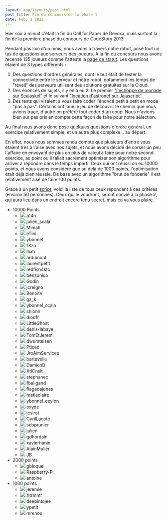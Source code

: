 ```yaml
---
layout: app/layouts/post.html
post_title: Fin du concours de la phase 1
date: Feb, 1 2013
---
```


Hier soir à minuit c'était la fin du Call for Paper de Devoxx, mais surtout la fin de la première phase du concours de CodeStory 2013.

Pendant pas loin d'un mois, nous avons à travers notre robot, posé tout un tas de questions aux serveurs des joueurs. A la fin du concours nous avons recensé 135 joueurs comme l'atteste la [page de statut](http://status.code-story.net).
Les questions étaient de 3 types différents :

1. Des questions d'ordres générales, dont le but était de tester la connectivité entre le serveur et notre robot, notamment les temps de "réveil" des serveurs utilisant des solutions gratuites sur le Cloud.
2. Des énoncés de sujets, il y en a eu 2. Le premier ["l'échoppe de monade sur Scalaskel"](http://code-story.net/2013/01/22/scalaskel.html) et le suivant ["location d'astronef sur Jajascript"](http://code-story.net/2013/02/02/jajascript.html)
3. Des tests qui visaient à vous faire coder l'énoncé petit à petit en mode "pas à pas". Certains ont joué le jeu de découvrir le chemin que nous avions tracé, d'autre on préféré tout coder d'un coup. Nous n'avions bien sur pas pris en compte cette façon de faire pour notre sélection.

Au final nous avons donc posé quelques questions d'ordre général, un exercice relativement simple, et un autre plus complexe... au départ.

En effet, nous nous sommes rendu compte que plusieurs d'entre vous étaient très à l'aise avec nos sujets, et nous avons décidé de corser un peu l'affaire en envoyant de plus en plus de calcul à faire pour notre second exercice, au point ou il fallait sacrément optimiser son algorithme pour arriver à répondre dans le temps imparti.
Ceux qui ont réussi on eu 10000 points, et nous avons considéré que au delà de 1000 points, l'optimisation était déjà bien réussie. De base avec un algorithme "brut de fonderie" il est relativement aisé de faire 100 points.

Grace à un petit [script](https://gist.github.com/4693696), voici la liste de tous ceux répondant à ces critères (environ 50 personnes).
Ceux qui le voudront, seront convié à la phase 2, qui aura lieu dans un endroit encore tenu secret, mais ça va vous plaire.

<style type="text/css">
#post img {
   display: inline-block;
   margin: 0;
}
#post ul {
   margin-bottom: 5px	
}
</style>

* 10000 Points
	* ![](http://www.gravatar.com/avatar/198449a7e196c4b0f2ed25f65279bf84?s=32) a14n
	* ![](http://www.gravatar.com/avatar/cf23eaf23d3545c891bde81041919a9b?s=32) julien_scala
	* ![](http://www.gravatar.com/avatar/7b5fd196f26d88a6f72c9b25744f5c6b?s=32) Mimah
	* ![](http://www.gravatar.com/avatar/814533c1d939fa0d95785366ee7d6bec?s=32) eTini
	* ![](http://www.gravatar.com/avatar/acede2545a558df3b183683a0cf9b962?s=32) ybonnel
	* ![](http://www.gravatar.com/avatar/7d1cae5a72c40c302eef563709d034ea?s=32) fXzo
	* ![](http://www.gravatar.com/avatar/f701185ff431c3d5c267a3af71f64c7b?s=32) Iliah
	* ![](http://www.gravatar.com/avatar/fa65a26193f2474749b3a5f22472160d?s=32) ardumont
	* ![](http://www.gravatar.com/avatar/6595ae6ba5ca0712e8e3074f2d9063d2?s=32) laurentpetit
	* ![](http://www.gravatar.com/avatar/6c7f99e843b1694a14c3fc83802d4792?s=32) redfish4ktc
	* ![](http://www.gravatar.com/avatar/8351ca02028e290f64939beb7e1385c1?s=32) benzonico
	* ![](http://www.gravatar.com/avatar/cf0ce44e342943d56f115165b7d78bdd?s=32) Godin
	* ![](http://www.gravatar.com/avatar/9814b62644127c96645055972787be3b?s=32) jcreigno
	* ![](http://www.gravatar.com/avatar/54c79064a6cb32c62f0f0aed44146fad?s=32) BenoitV
	* ![](http://www.gravatar.com/avatar/2799805396016e89df69d26d22c4445c?s=32) gz_k
	* ![](http://www.gravatar.com/avatar/acede2545a558df3b183683a0cf9b962?s=32) ybonnel_scala
	* ![](http://www.gravatar.com/avatar/45bee60d91aa367b7f1a1aa14231b8c5?s=32) shionn
	* ![](http://www.gravatar.com/avatar/d4e08e932563394be8acb10f0f1e109a?s=32) diodfr
	* ![](http://www.gravatar.com/avatar/244ca88ef39ec144d63d0b7792873fe1?s=32) LittleGhost
	* ![](http://www.gravatar.com/avatar/faf5358ab24ee4aaee5086c943ecd9b6?s=32) denis-labaye
	* ![](http://www.gravatar.com/avatar/118ef8afc587a7f4a9c979c091213255?s=32) TomEtJerem
	* ![](http://www.gravatar.com/avatar/0b54c0f079b22ef60df00c5d64744d63?s=32) dwursteisen
	* ![](http://www.gravatar.com/avatar/66411f269647a42d9509ca74ab513adc?s=32) Pticed
	* ![](http://www.gravatar.com/avatar/6dc11d7fd372413731cfe2b326f9c905?s=32) JroAimServices
	* ![](http://www.gravatar.com/avatar/2055a0b8bfcd3b02aa3109d09339fe91?s=32) bartavelle
	* ![](http://www.gravatar.com/avatar/169032f2ed59261020a056eeb8b1ad9e?s=32) DamienB
	* ![](http://www.gravatar.com/avatar/5a9a33e6c0397ed112a7c955728f3a1f?s=32) XtlCnslt
	* ![](http://www.gravatar.com/avatar/c20f5fffaddba6702ccad53b5b1c4b49?s=32) stephanec
	* ![](http://www.gravatar.com/avatar/1ee80ee0278e5ed57e43643ee4098ce6?s=32) fbaligand
	* ![](http://www.gravatar.com/avatar/49d726644cf56d4b4a6c28c001b6d03a?s=32) flagadajones
	* ![](http://www.gravatar.com/avatar/133b00fcaf11e63476ed9997e56e0a6c?s=32) matleclaire
	* ![](http://www.gravatar.com/avatar/acede2545a558df3b183683a0cf9b962?s=32) ybonnel_ceylon
	* ![](http://www.gravatar.com/avatar/638a15539632fc2caaf2a94975683f13?s=32) oxyde
	* ![](http://www.gravatar.com/avatar/f420aa2420a222608f982f4ccfe3888d?s=32) jcsirot
	* ![](http://www.gravatar.com/avatar/44e05663a595119d9f71d139461b5e88?s=32) CyrilLacote
	* ![](http://www.gravatar.com/avatar/9ec96799dd90029b4f1caf6d1475c1bb?s=32) sebprunier
	* ![](http://www.gravatar.com/avatar/cf23eaf23d3545c891bde81041919a9b?s=32) julien
	* ![](http://www.gravatar.com/avatar/ae943b063539e5fa7e625e50cdc01fde?s=32) gdhordain
	* ![](http://www.gravatar.com/avatar/823cc38b227e3b03babd0b3e4642f8f1?s=32) xavierhanin
	* ![](http://www.gravatar.com/avatar/1f1bbe56337f5f85744c1ea94aafcfc9?s=32) AlainMuller
	* ![](http://www.gravatar.com/avatar/b123fe4bebd0bfd8fb985e60c14e36bd?s=32) JB
* 2000 points
	* ![](http://www.gravatar.com/avatar/df747935bec069aee97b9fcd124fc7c3?s=32) gbloquel
	* ![](http://www.gravatar.com/avatar/5cbc2ec2a104710bed760df82a4cc24c?s=32) Raspberry-Pi
	* ![](http://www.gravatar.com/avatar/6e1fa554b8aac01f1b94521af4a22ce8?s=32) antoine
* 1000 points
	* ![](http://www.gravatar.com/avatar/8643584b16941d2f2b532d122535a94e?s=32) jeremie
	* ![](http://www.gravatar.com/avatar/b564ebca8f8f126b1d2eaf7496ef97e5?s=32) Xtrmntr
	* ![](http://www.gravatar.com/avatar/df1516910ff74da1a423e6732f13c926?s=32) deepintojee
	* ![](http://www.gravatar.com/avatar/a032ce09ea1c0aef1d231fe525a49da6?s=32) ypetit
	* ![](http://www.gravatar.com/avatar/8c92fcdb7c7abc1a50732a93bc361b5e?s=32) mrenou
